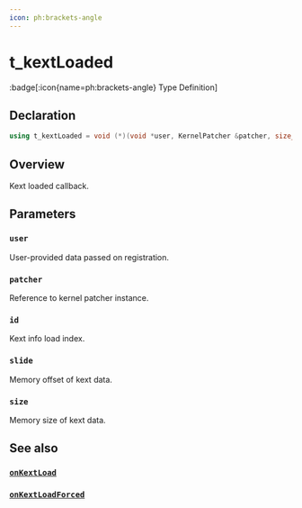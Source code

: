 ```yaml
---
icon: ph:brackets-angle
---
```


# t_kextLoaded

:badge[:icon{name=ph:brackets-angle} Type Definition]

## Declaration

```cpp
using t_kextLoaded = void (*)(void *user, KernelPatcher &patcher, size_t id, mach_vm_address_t slide, size_t size);
```

## Overview

Kext loaded callback.

## Parameters

### `user`

User-provided data passed on registration.

### `patcher`

Reference to kernel patcher instance.

### `id`

Kext info load index.

### `slide`

Memory offset of kext data.

### `size`

Memory size of kext data.

## See also

### [`onKextLoad`](/lilu-docs/kern_api.hpp/liluapi/onkextload)

### [`onKextLoadForced`](/lilu-docs/kern_api.hpp/liluapi/onkextloadforced)
